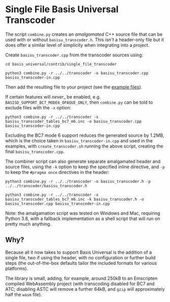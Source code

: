 # Single File Basis Universal Transcoder

The script `combine.py` creates an _amalgamated_ C++ source file that can be used with or without `basisu_transcoder.h`. This _isn't_ a header-only file but it does offer a similar level of simplicity when integrating into a project.

Create `basisu_transcoder.cpp` from the transcoder sources using:
```
cd basis_universal/contrib/single_file_transcoder

python3 combine.py -r ../../transcoder -o basisu_transcoder.cpp basisu_transcoder-in.cpp
```
Then add the resulting file to your project (see the [example files](examples)).

If certain features will _never__ be enabled, e.g. `BASISD_SUPPORT_BC7_MODE6_OPAQUE_ONLY`, then `combine.py` can be told to exclude files with the `-x` option:
```
python3 combine.py -r ../../transcoder -x basisu_transcoder_tables_bc7_m6.inc -o basisu_transcoder.cpp basisu_transcoder-in.cpp
```
Excluding the BC7 mode 6 support reduces the generated source by 1.2MB, which is the choice taken in `basisu_transcoder-in.cpp` and used in the examples, with `create_transcoder.sh` running the above script, creating the final `basisu_transcoder.cpp`.

The combiner script can also generate separate amalgamated header and source files, using the `-k` option to keep the specified inline directive, and `-p` to keep the `#pragma once` directives in the header:
```
python3 combine.py -r ../../transcoder -o basisu_transcoder.h -p ../../transcoder/basisu_transcoder.h

python3 combine.py -r ../../transcoder -x basisu_transcoder_tables_bc7_m6.inc -k basisu_transcoder.h -o basisu_transcoder.cpp basisu_transcoder-in.cpp 

```

Note: the amalgamation script was tested on Windows and Mac, requiring Python 3.8, with a fallback implementation as a shell script that will run on pretty much anything.

Why?
----

Because all it now takes to support Basis Universal is the addition of a single file, two if using the header, with no configuration or further build steps (the out-of-the-box defaults tailor the included formats for various platforms). 

The library is small, adding, for example, around 250kB to an Emscripten compiled WebAssembly project (with transcoding disabled for BC7 and ATC; disabling ASTC will remove a further 64kB, and `gzip` will approximately half the `wasm` file).
